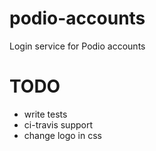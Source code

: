 # podio-accounts

Login service for Podio accounts

# TODO
 - write tests
 - ci-travis support
 - change logo in css